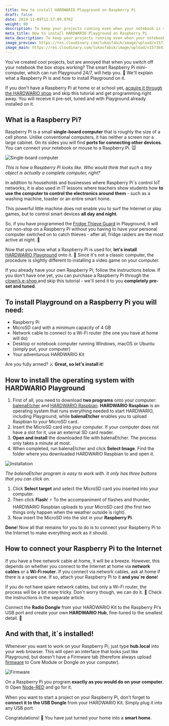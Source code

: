 ```yaml
---
title: How to install HARDWARIO Playground on Raspberry Pi
draft: false
date: 2019-11-09T12:57:09.976Z
weight: 90
description: To keep your projects running even when your notebook is switched off, you need the help of Raspberry Pi. This article will tell you how to install HARDWARIO Playground on it.
meta_title: How to install HARDWARIO Playground on Raspberry Pi
meta_description: To keep your projects running even when your notebook is switched off, you need the help of a Raspberry Pi. This article will tell you how to install HARDWARIO Playground on it.
image_preview: https://res.cloudinary.com/lukasfabik/image/upload/v1573641721/academy/jak-nainstalovat-playground-na-raspberry-pi/pouzivani-bigclown-playground.jpg
image_main: https://res.cloudinary.com/lukasfabik/image/upload/v1573641721/academy/jak-nainstalovat-playground-na-raspberry-pi/pouzivani-bigclown-playground.jpg
---
```


You've created cool projects, but are annoyed that when you switch off your notebook the box stops working? The smart Raspberry Pi mini-computer, which can run Playground 24/7, will help you. 🌃 We'll explain what a Raspberry Pi is and how to install Playground on it.

If you don't have a Raspberry Pi at home or at school yet, [acquire it through the HARDWARIO shop](https://shop.hardwario.com/raspberry-pi-4b-4gb-set/) and skip this tutorial and get programming right away. You will receive it pre-set, tuned and with Playground already installed on it.

## What is a Raspberry Pi?

Raspberry Pi is a small **single-board computer** that is roughly the size of a cell phone. Unlike conventional computers, it has neither a screen nor a large cabinet. On its sides you will find **ports for connecting other devices**. You can connect your notebook or mouse to a Raspberry Pi. 🐭

![Single-board computer](https://res.cloudinary.com/lukasfabik/image/upload/v1573304484/academy/jak-nainstalovat-playground-na-raspberry-pi/image1.jpg)

_This is how a Raspberry Pi looks like. Who would think that such a tiny object is actually a complete computer, right?_

In addition to households and businesses where Raspberry Pi´s control IoT networks, it is also used in IT lessons where teachers show students how **to use the computer to control the electronics around them** \- such as a washing machine, toaster or an entire smart home.

This powerful little machine does not enable you to surf the Internet or play games, but to control smart devices **all day and night**.

So, if you have programmed the [Fridge Thieve Guard](/projects/catch-the-mist/) in Playground, it will run non-stop on a Raspberry Pi without you having to have your personal computer switched on to catch thieves - after all, fridge raiders are the most active at night. 🎂

Now that you know what a Raspberry Pi is used for, **let's install** [HARDWARIO Playground](/academy/what-is-bigclown-playground/) onto it. 💪 Since it's not a classic computer, the procedure is slightly different to installing a video game on your computer.

If you already have your own Raspberry Pi, follow the instructions below. If you don't have one yet, you can purchase a Raspberry Pi through the [clown’s e-shop ](https://shop.hardwario.com/raspberry-pi-4b-4gb-set/)and skip this tutorial - we'll send it to you **completely pre-set and tuned**.

## To install Playground on a Raspberry Pi you will need:

* Raspberry Pi
* MicroSD card with a minimum capacity of 4 GB
* Network cable to connect to a Wi-Fi router (the one you have at home will do)
* Desktop or notebook computer running Windows, macOS or Ubuntu (simply put, your computer)
* Your adventurous HARDWARIO Kit

Are you fully armed? ⚔️ **Great, so let's install it**!

## How to install the operating system with HARDWARIO Playground

1. First of all, you need to download **two programs** onto your computer: [balenaEtcher](https://www.balena.io/etcher/) and [HARDWARIO Raspbian](https://github.com/bigclownlabs/bc-raspbian/releases). **HARDWARIO Raspbian** is an operating system that runs everything needed to start HARDWARIO, including Playground, while **balenaEtcher** enables you to upload Raspbian to your MicroSD card.
2. Insert the MicroSD card into your computer. If your computer does not have a slot for it, use an external SD card reader.
3. **Open and install** the downloaded file with balenaEtcher. The process only takes a minute at most.
4. When completed, run balenaEtcher and click **Select Image**. Find the folder where you downloaded HARDWARIO Raspbian to and open it.

![Installation](https://res.cloudinary.com/lukasfabik/image/upload/v1573304484/academy/jak-nainstalovat-playground-na-raspberry-pi/image3.png)

_The balenaEtcher program is easy to work with. It only has three buttons that you can click on._

1. Click **Select target** and select the MicroSD card you inserted into your computer.
2. Then click **Flash**! ⚡ To the accompaniment of flashes and thunder, HARDWARIO Raspbian uploads to your MicroSD card (the first two things only happen when the weather outside is right).
3. Now insert the MicroSD into the slot in your **Raspberry Pi**.

**Done**! Now all that remains for you to do is to connect your Raspberry Pi to the Internet to make everything work as it should.

## How to connect your Raspberry Pi to the Internet

If you have a free network cable at home, it will be a breeze. However, this depends on whether you connect to the Internet at home via **network cables** or a **Wi-Fi router**. If you connect via network cables, ask at home if there is a spare one. If so, attach your Raspberry Pi to it **and you´re done**!

If you do not have spare network cables, but only a Wi-Fi router, the process will be a bit more tricky. Don't worry though, we can do it. 💪 Check the instructions in the separate article.

Connect the **Radio Dongle** from your HARDWARIO Kit to the Raspberry Pi's USB port and create your own **HARDWARIO Hub**, fine-tuned to the smallest detail. 🤡

## And with that, it´s installed!

Whenever you want to work on your Raspberry Pi, just type **hub.local** into your web browser. This will open an interface that looks just like Playground, but doesn't have a Firmware tab (therefore always upload [firmware](/academy/how-to-flash-firmware/) to Core Module or Dongle on your computer).

![Firmware](https://res.cloudinary.com/lukasfabik/image/upload/v1573304484/academy/jak-nainstalovat-playground-na-raspberry-pi/image2.png)

On a Raspberry Pi you program **exactly as you would do on your computer.** 🤓 Open [Node-RED](/academy/what-is-node-red/) and go for it.

When you want to start a project on your Raspberry Pi, don't forget to **connect it to the USB Dongle** from your HARDWARIO Kit. Simply plug it into any USB port.

Congratulations! 🎉 You have just turned your home into a **smart home**.

